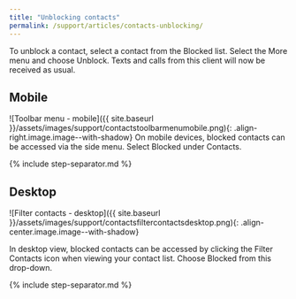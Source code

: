 ```yaml
---
title: "Unblocking contacts"
permalink: /support/articles/contacts-unblocking/
---
```


To unblock a contact, select a contact from the Blocked list. Select the More menu and choose Unblock. Texts and calls from this client will now be received as usual.

## Mobile

![Toolbar menu - mobile]({{ site.baseurl }}/assets/images/support/contactstoolbarmenumobile.png){: .align-right.image.image--with-shadow} On mobile devices, blocked contacts can be accessed via the side menu. Select Blocked under Contacts.

{% include step-separator.md %}

## Desktop

![Filter contacts - desktop]({{ site.baseurl }}/assets/images/support/contactsfiltercontactsdesktop.png){: .align-center.image.image--with-shadow}

In desktop view, blocked contacts can be accessed by clicking the Filter Contacts icon when viewing your contact list. Choose Blocked from this drop-down.

{% include step-separator.md %}

